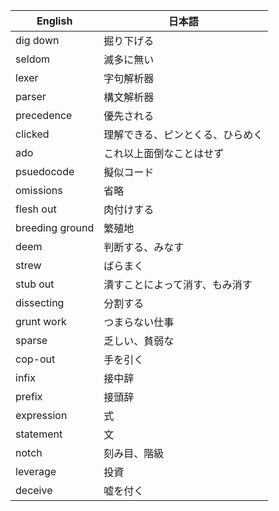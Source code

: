 |English|日本語|
|---|---|
|dig down|掘り下げる|
|seldom|滅多に無い|
|lexer|字句解析器|
|parser|構文解析器|
|precedence|優先される|
|clicked|理解できる、ピンとくる、ひらめく|
|ado|これ以上面倒なことはせず|
|psuedocode|擬似コード|
|omissions|省略|
|flesh out|肉付けする|
|breeding ground|繁殖地|
|deem|判断する、みなす|
|strew|ばらまく|
|stub out|潰すことによって消す、もみ消す|
|dissecting|分割する|
|grunt work|つまらない仕事|
|sparse|乏しい、貧弱な|
|cop-out|手を引く|
|infix|接中辞|
|prefix|接頭辞|
|expression|式|
|statement|文|
|notch|刻み目、階級|
|leverage|投資|
|deceive|嘘を付く|

